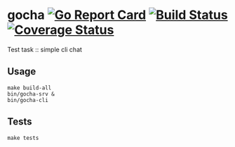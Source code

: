 # gocha [![Go Report Card](https://goreportcard.com/badge/github.com/dAdAbird/gocha)](https://goreportcard.com/report/github.com/dAdAbird/gocha) [![Build Status](https://travis-ci.org/dAdAbird/gocha.svg?branch=master)](https://travis-ci.org/dAdAbird/gocha) [![Coverage Status](https://coveralls.io/repos/github/dAdAbird/gocha/badge.svg?branch=master)](https://coveralls.io/github/dAdAbird/gocha?branch=master)
Test task :: simple cli chat

## Usage
```
make build-all
bin/gocha-srv &
bin/gocha-cli
```

## Tests
```
make tests
```